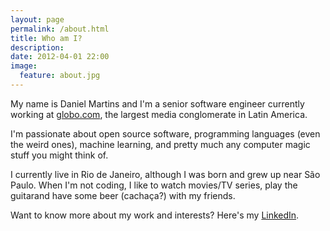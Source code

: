```yaml
---
layout: page
permalink: /about.html
title: Who am I?
description: 
date: 2012-04-01 22:00
image:
  feature: about.jpg
---
```


My name is Daniel Martins and I'm a senior software engineer currently working at
[globo.com](http://globo.com), the largest media conglomerate in Latin America.

I'm passionate about open source software, programming languages (even the
weird ones), machine learning, and pretty much any computer magic stuff you
might think of.

I currently live in Rio de Janeiro, although I was born and grew up near São
Paulo. When I'm not coding, I like to watch movies/TV series, play the guitarand have some beer (cachaça?) with my friends.

Want to know more about my work and interests? Here's my
[LinkedIn](http://linkedin.com/in/danielfmartins).
